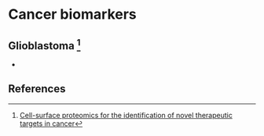 # Cancer biomarkers

## Glioblastoma [^target1]
- 

## References
[^target1]: [Cell-surface proteomics for the identification of novel therapeutic targets in cancer](https://www.tandfonline.com/doi/abs/10.1080/14789450.2018.1429924?journalCode=ieru20)
